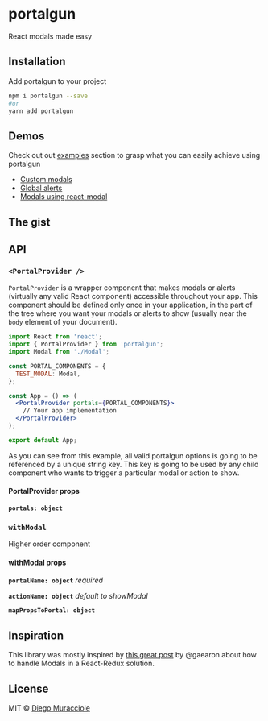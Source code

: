 # portalgun
React modals made easy

## Installation
Add portalgun to your project
```sh
npm i portalgun --save
#or
yarn add portalgun
```

## Demos
Check out out [examples](https://github.com/diegomura/portalgun/tree/master/examples) section to grasp what you can easily achieve using portalgun

- [Custom modals](https://github.com/diegomura/portalgun/tree/master/examples/with-custom-modals)
- [Global alerts](https://github.com/diegomura/portalgun/tree/master/examples/with-alerts)
- [Modals using react-modal](https://github.com/diegomura/portalgun/tree/master/examples/using-react-modal)

## The gist

## API
### `<PortalProvider />`
`PortalProvider` is a wrapper component that makes modals or alerts (virtually any valid React component) accessible throughout your app.
This component should be defined only once in your application, in the part of the tree where you want your modals or alerts to show (usually near the `body` element of your document).

```jsx
import React from 'react';
import { PortalProvider } from 'portalgun';
import Modal from './Modal';

const PORTAL_COMPONENTS = {
  TEST_MODAL: Modal,
};

const App = () => (
  <PortalProvider portals={PORTAL_COMPONENTS}>
    // Your app implementation
  </PortalProvider>
);

export default App;
```

As you can see from this example, all valid portalgun options is going to be referenced by a unique string key. This key is going to be used by any child component who wants to trigger a particular modal or action to show.

#### PortalProvider props
**`portals: object`**

### `withModal`
Higher order component

#### withModal props
**`portalName: object`** _required_

**`actionName: object`** _default to showModal_

**`mapPropsToPortal: object`**

## Inspiration
This library was mostly inspired by [this great post](https://stackoverflow.com/questions/35623656/how-can-i-display-a-modal-dialog-in-redux-that-performs-asynchronous-actions/35641680) by @gaearon about how to handle Modals in a React-Redux solution.

## License
MIT © [Diego Muracciole](http://github.com/diegomura)
